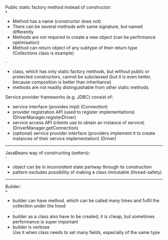 Public static factory method instead of constructor:  
`+`
- Method has a name (constructor does not)
- There can be several methods with same signature,
but named differently
- Methods are not required to create a new object 
(can be perfirmance optimisation)
- Method can return object of any subtype of their 
return type (Collections class is example)

`-`
- class, which has only static factory methods, but without public or protected constructors,
cannot be subclassed (but it is even better, because composition is better than inheritance)
- methods are not readily distinguishable from other static methods 


Service provider frameworks (e.g. JDBC) consist of:
* service interface (provides impl) (Connection)
* provider registration API (used to register implementaitons) (DriverManager.registerDriver)
* service access API (clients use to obtain an instance of service) (DriverManager.getConnection)
* (optional) service provider interface (providers implement it to
create instances of their service implementation) (Driver)
--------------------------------------------------------------------
JavaBeans way of constructing (setters):  
`-`  
- object can be in inconsistent state partway through its construction
- pattern excludes possibility of making a class immutable (thread-safety)
--------------------------------------------------------------------
Builder:  
`+`   
- builder can have method, which can be called many times and fulfil the collection under the hood  
`-`  
- builder as a class also have to be created, it is cheap, but sometimes performance is super important
- builder is verbose  
Use it when class needs to set many fields, especially of the same type

